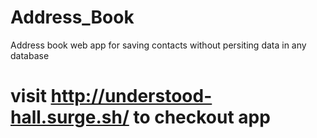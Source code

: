 # Address_Book
Address book web app for saving contacts without persiting data in any database

# visit http://understood-hall.surge.sh/ to checkout app
